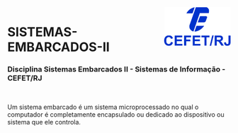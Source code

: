 <img src="cefet-logo1.png" align="right" width="150">

# SISTEMAS-EMBARCADOS-II

<h3>Disciplina Sistemas Embarcados II - Sistemas de Informação - CEFET/RJ</h3>
<br>

Um sistema embarcado é um sistema microprocessado no qual o computador é completamente encapsulado ou dedicado ao dispositivo ou sistema que ele controla.